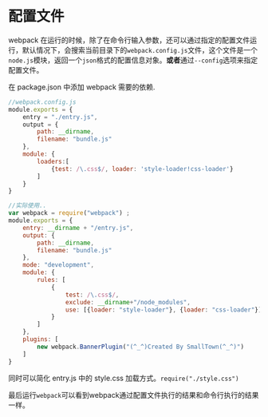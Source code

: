 # 配置文件

webpack 在运行的时候，除了在命令行输入参数，还可以通过指定的配置文件运行，默认情况下，会搜索当前目录下的`webpack.config.js`文件，这个文件是一个`node.js`模块，返回一个`json`格式的配置信息对象。**或者**通过`--config`选项来指定配置文件。

在 package.json 中添加 webpack 需要的依赖.

```js
//webpack.config.js
module.exports = {
    entry = "./entry.js",
    output = {
        path: __dirname,
        filename: "bundle.js"
    },
    module: {
        loaders:[
            {test: /\.css$/, loader: 'style-loader!css-loader'}
        ]
    }
}

//实际使用..
var webpack = require("webpack") ;
module.exports = {
    entry: __dirname + "/entry.js",
    output: {
        path: __dirname,
        filename: "bundle.js"
    },
    mode: "development",
    module: {
        rules: [
            {   
                test: /\.css$/,
                exclude: __dirname+"/node_modules",
                use: [{loader: "style-loader"}, {loader: "css-loader"}]
            }
        ]
    },
    plugins: [
        new webpack.BannerPlugin("(^_^)Created By SmallTown(^_^)")
    ]
}
```

同时可以简化 entry.js 中的 style.css 加载方式。`require("./style.css")`

最后运行`webpack`可以看到webpack通过配置文件执行的结果和命令行执行的结果一样。